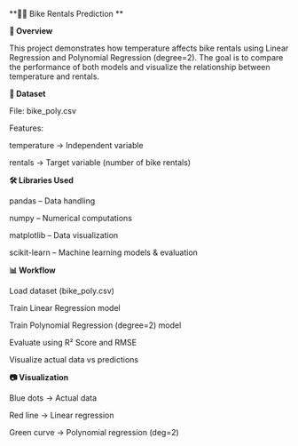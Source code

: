 **🚴‍♂️ Bike Rentals Prediction **

**📌 Overview**

This project demonstrates how temperature affects bike rentals using Linear Regression and Polynomial Regression (degree=2).
The goal is to compare the performance of both models and visualize the relationship between temperature and rentals.

**📂 Dataset**

File: bike_poly.csv

Features:

temperature → Independent variable

rentals → Target variable (number of bike rentals)

**🛠️ Libraries Used**

pandas – Data handling

numpy – Numerical computations

matplotlib – Data visualization

scikit-learn – Machine learning models & evaluation

**📊 Workflow**

Load dataset (bike_poly.csv)

Train Linear Regression model

Train Polynomial Regression (degree=2) model

Evaluate using R² Score and RMSE

Visualize actual data vs predictions

**📷 Visualization**

Blue dots → Actual data

Red line → Linear regression

Green curve → Polynomial regression (deg=2)
